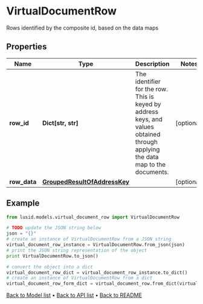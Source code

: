 # VirtualDocumentRow

Rows identified by the composite id, based on the data maps

## Properties
Name | Type | Description | Notes
------------ | ------------- | ------------- | -------------
**row_id** | **Dict[str, str]** | The identifier for the row. This is keyed by address keys, and values obtained through applying the data map to the documents. | [optional] 
**row_data** | [**GroupedResultOfAddressKey**](GroupedResultOfAddressKey.md) |  | [optional] 

## Example

```python
from lusid.models.virtual_document_row import VirtualDocumentRow

# TODO update the JSON string below
json = "{}"
# create an instance of VirtualDocumentRow from a JSON string
virtual_document_row_instance = VirtualDocumentRow.from_json(json)
# print the JSON string representation of the object
print VirtualDocumentRow.to_json()

# convert the object into a dict
virtual_document_row_dict = virtual_document_row_instance.to_dict()
# create an instance of VirtualDocumentRow from a dict
virtual_document_row_form_dict = virtual_document_row.from_dict(virtual_document_row_dict)
```
[Back to Model list](../README.md#documentation-for-models) &#8226; [Back to API list](../README.md#documentation-for-api-endpoints) &#8226; [Back to README](../README.md)


